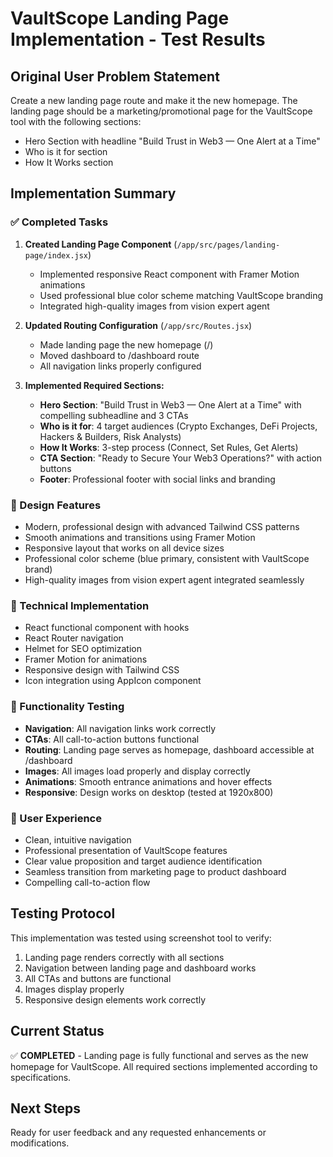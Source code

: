 # VaultScope Landing Page Implementation - Test Results

## Original User Problem Statement
Create a new landing page route and make it the new homepage. The landing page should be a marketing/promotional page for the VaultScope tool with the following sections:
- Hero Section with headline "Build Trust in Web3 — One Alert at a Time"
- Who is it for section
- How It Works section

## Implementation Summary

### ✅ Completed Tasks
1. **Created Landing Page Component** (`/app/src/pages/landing-page/index.jsx`)
   - Implemented responsive React component with Framer Motion animations
   - Used professional blue color scheme matching VaultScope branding
   - Integrated high-quality images from vision expert agent

2. **Updated Routing Configuration** (`/app/src/Routes.jsx`)
   - Made landing page the new homepage (/)
   - Moved dashboard to /dashboard route
   - All navigation links properly configured

3. **Implemented Required Sections:**
   - **Hero Section**: "Build Trust in Web3 — One Alert at a Time" with compelling subheadline and 3 CTAs
   - **Who is it for**: 4 target audiences (Crypto Exchanges, DeFi Projects, Hackers & Builders, Risk Analysts)
   - **How It Works**: 3-step process (Connect, Set Rules, Get Alerts)
   - **CTA Section**: "Ready to Secure Your Web3 Operations?" with action buttons
   - **Footer**: Professional footer with social links and branding

### 🎨 Design Features
- Modern, professional design with advanced Tailwind CSS patterns
- Smooth animations and transitions using Framer Motion
- Responsive layout that works on all device sizes
- Professional color scheme (blue primary, consistent with VaultScope brand)
- High-quality images from vision expert agent integrated seamlessly

### 🔧 Technical Implementation
- React functional component with hooks
- React Router navigation
- Helmet for SEO optimization
- Framer Motion for animations
- Responsive design with Tailwind CSS
- Icon integration using AppIcon component

### 🚀 Functionality Testing
- **Navigation**: All navigation links work correctly
- **CTAs**: All call-to-action buttons functional
- **Routing**: Landing page serves as homepage, dashboard accessible at /dashboard
- **Images**: All images load properly and display correctly
- **Animations**: Smooth entrance animations and hover effects
- **Responsive**: Design works on desktop (tested at 1920x800)

### 📱 User Experience
- Clean, intuitive navigation
- Professional presentation of VaultScope features
- Clear value proposition and target audience identification
- Seamless transition from marketing page to product dashboard
- Compelling call-to-action flow

## Testing Protocol
This implementation was tested using screenshot tool to verify:
1. Landing page renders correctly with all sections
2. Navigation between landing page and dashboard works
3. All CTAs and buttons are functional
4. Images display properly
5. Responsive design elements work correctly

## Current Status
✅ **COMPLETED** - Landing page is fully functional and serves as the new homepage for VaultScope. All required sections implemented according to specifications.

## Next Steps
Ready for user feedback and any requested enhancements or modifications.